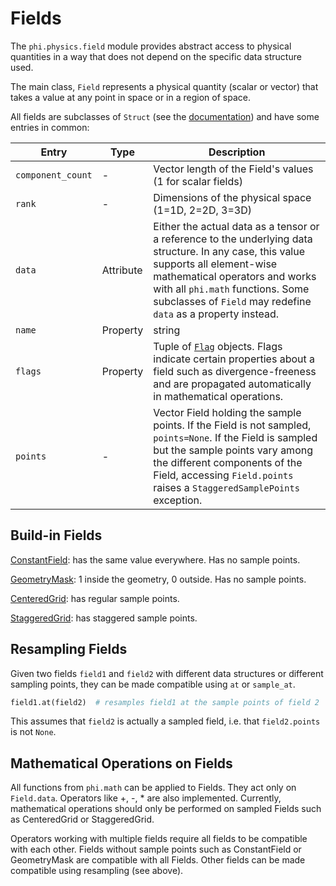# Fields

The `phi.physics.field` module provides abstract access to physical quantities in a way that does not depend on the specific data structure used.

The main class, `Field` represents a physical quantity (scalar or vector) that takes a value at any point in space or in a region of space.

All fields are subclasses of `Struct` (see the [documentation](Structs.ipynb)) and have some entries in common:

| Entry             | Type                 | Description                                                                                                                                                                                                                                                                 |
|-------------------|----------------------|-----------------------------------------------------------------------------------------------------------------------------------------------------------------------------------------------------------------------------------------------------------------------------|
| `component_count` | -                    | Vector length of the Field's values (1 for scalar fields)                                                                                                                                                                                                                   |
| `rank`            | -                    | Dimensions of the physical space (1=1D, 2=2D, 3=3D)                                                                                                                                                                                                                         |
| `data`            | Attribute | Either the actual data as a tensor or a reference to the underlying data structure. In any case, this value supports all element-wise mathematical operators and works with all `phi.math` functions. Some subclasses of `Field` may redefine `data` as a property instead. |
| `name`            | Property             | string                                                                                                                                                                                                                                                                      |
| `flags`           | Property             | Tuple of [`Flag`](../phi/physics/field/flag.py) objects. Flags indicate certain properties about a field such as divergence-freeness and are propagated automatically in mathematical operations.                                                                                   |
| `points`          | -                    | Vector Field holding the sample points. If the Field is not sampled, `points=None`. If the Field is sampled but the sample points vary among the different components of the Field, accessing `Field.points` raises a `StaggeredSamplePoints` exception.                    |


## Build-in Fields

[ConstantField](../phi/physics/field/constant.py): has the same value everywhere.
Has no sample points.

[GeometryMask](../phi/physics/field/mask.py): 1 inside the geometry, 0 outside.
Has no sample points.

[CenteredGrid](../phi/physics/field/grid.py): has regular sample points.

[StaggeredGrid](../phi/physics/field/staggered_grid.py): has staggered sample points.


## Resampling Fields

Given two fields `field1` and `field2` with different data structures or different sampling points, they can be made compatible using `at` or `sample_at`.

```python
field1.at(field2)  # resamples field1 at the sample points of field 2
```

This assumes that `field2` is actually a sampled field, i.e. that `field2.points` is not `None`.


## Mathematical Operations on Fields

All functions from `phi.math` can be applied to Fields. They act only on `Field.data`.
Operators like +, -, * are also implemented.
Currently, mathematical operations should only be performed on sampled Fields such as CenteredGrid or StaggeredGrid.

Operators working with multiple fields require all fields to be compatible with each other.
Fields without sample points such as ConstantField or GeometryMask are compatible with all Fields.
Other fields can be made compatible using resampling (see above).
